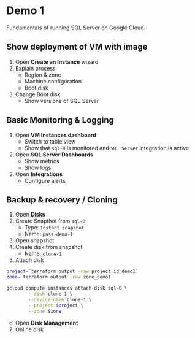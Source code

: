 # Demo 1

Fundamentals of running SQL Server on Google Cloud.

## Show deployment of VM with image

1. Open **Create an Instance** wizard
1. Explain process
    * Region & zone
    * Machine configuration
    * Boot disk
1. Change Boot disk
    * Show versions of SQL Server

## Basic Monitoring & Logging 

1. Open **VM Instances dashboard**
    * Switch to table view
    * Show that `sql-0` is monitored and `SQL Server` integration is active
1. Open **SQL Server Dashboards**
    * Show metrics
    * Show logs
1. Open **Integrations**
    * Configure alerts

## Backup & recovery / Cloning

1. Open **Disks**
2. Create Snapthot from `sql-0`
    * Type: `Instant snapshot`
    * Name: `pass-demo-1`
3. Open snapshot
4. Create disk from snapshot
    * Name: `clone-1`
5. Attach disk

```sh
project=`terraform output -raw project_id_demo1`
zone=`terraform output -raw zone_demo1`

gcloud compute instances attach-disk sql-0 \
        --disk clone-1 \
        --device-name clone-1 \
        --project $project \
        --zone $zone
```

6. Open **Disk Management**
7. Online disk